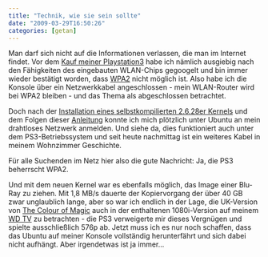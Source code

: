 ```yaml
---
title: "Technik, wie sie sein sollte"
date: "2009-03-29T16:50:26"
categories: [getan]
---
```


Man darf sich nicht auf die Informationen verlassen, die man im Internet findet. Vor dem [Kauf meiner Playstation3](/2008/09/21/kubuntu-runs-my-playstation/) habe ich nämlich ausgiebig nach den Fähigkeiten des eingebauten WLAN-Chips gegoogelt und bin immer wieder bestätigt worden, dass [WPA2](http://de.wikipedia.org/wiki/WPA2) nicht möglich ist. Also habe ich die Konsole über ein Netzwerkkabel angeschlossen - mein WLAN-Router wird bei WPA2 bleiben - und das Thema als abgeschlossen betrachtet.

Doch nach der [Installation eines selbstkompilierten 2.6.28er Kernels](http://psubuntu.com/forums/viewtopic.php?f=4&t=758) und dem Folgen dieser [Anleitung](http://psubuntu.com/forums/viewtopic.php?f=4&t=688) konnte ich mich plötzlich unter Ubuntu an mein drahtloses Netzwerk anmelden. Und siehe da, dies funktioniert auch unter dem PS3-Betriebssystem und seit heute nachmittag ist ein weiteres Kabel in meinem Wohnzimmer Geschichte.

Für alle Suchenden im Netz hier also die gute Nachricht: Ja, die PS3 beherrscht WPA2.

Und mit dem neuen Kernel war es ebenfalls möglich, das Image einer Blu-Ray zu ziehen. Mit 1,8 MB/s dauerte der Kopiervorgang der über 40 GB zwar unglaublich lange, aber so war ich endlich in der Lage, die UK-Version von [The Colour of Magic](/2008/08/17/the-colour-of-magic/) auch in der enthaltenen 1080i-Version auf meinem [WD TV](/2009/02/21/mein-neues-spielzeug/) zu betrachten - die PS3 verweigerte mir dieses Vergnügen und spielte ausschließlich 576p ab. Jetzt muss ich es nur noch schaffen, dass das Ubuntu auf meiner Konsole vollständig herunterfährt und sich dabei nicht aufhängt. Aber irgendetwas ist ja immer...
